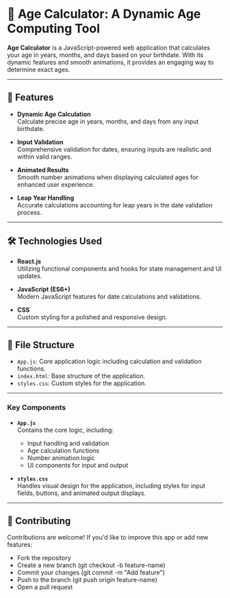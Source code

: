 # 🎂 Age Calculator: A Dynamic Age Computing Tool

**Age Calculator** is a JavaScript-powered web application that calculates your age in years, months, and days based on your birthdate. With its dynamic features and smooth animations, it provides an engaging way to determine exact ages.

---

## 🌟 Features

- **Dynamic Age Calculation**  
  Calculate precise age in years, months, and days from any input birthdate.

- **Input Validation**  
  Comprehensive validation for dates, ensuring inputs are realistic and within valid ranges.

- **Animated Results**  
  Smooth number animations when displaying calculated ages for enhanced user experience.

- **Leap Year Handling**  
  Accurate calculations accounting for leap years in the date validation process.

---

## 🛠️ Technologies Used

- **React.js**  
  Utilizing functional components and hooks for state management and UI updates.

- **JavaScript (ES6+)**  
  Modern JavaScript features for date calculations and validations.

- **CSS**  
  Custom styling for a polished and responsive design.

---

## 📂 File Structure
- `App.js`: Core application logic including calculation and validation functions.
- `index.html`: Base structure of the application.
- `styles.css`: Custom styles for the application.

---

### Key Components

- **`App.js`**  
  Contains the core logic, including:
  - Input handling and validation
  - Age calculation functions
  - Number animation logic
  - UI components for input and output

- **`styles.css`**  
  Handles visual design for the application, including styles for input fields, buttons, and animated output displays.

---

## 🤝 Contributing
Contributions are welcome! If you'd like to improve this app or add new features:

- Fork the repository
- Create a new branch (git checkout -b feature-name)
- Commit your changes (git commit -m "Add feature")
- Push to the branch (git push origin feature-name)
- Open a pull request
